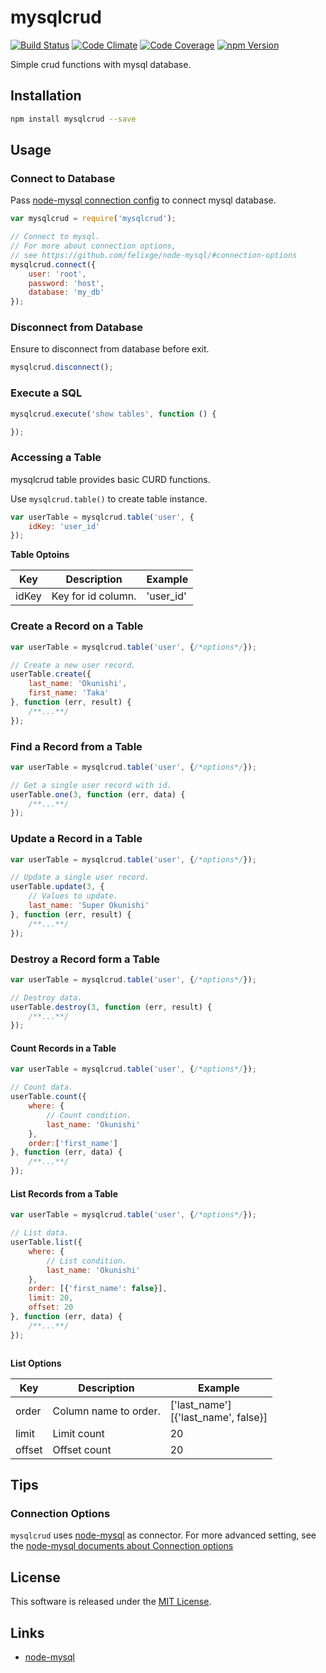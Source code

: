 mysqlcrud
==========

<!-- Badge Start -->
<a name="badges"></a>

[![Build Status][bd_travis_shield_url]][bd_travis_url]
[![Code Climate][bd_codeclimate_shield_url]][bd_codeclimate_url]
[![Code Coverage][bd_codeclimate_coverage_shield_url]][bd_codeclimate_url]
[![npm Version][bd_npm_shield_url]][bd_npm_url]

[bd_repo_url]: https://github.com/okunishinishi/node-mysqlcrud
[bd_travis_url]: http://travis-ci.org/okunishinishi/node-mysqlcrud
[bd_travis_shield_url]: http://img.shields.io/travis/okunishinishi/node-mysqlcrud.svg?style=flat
[bd_license_url]: https://github.com/okunishinishi/node-mysqlcrud/blob/master/LICENSE
[bd_codeclimate_url]: http://codeclimate.com/github/okunishinishi/node-mysqlcrud
[bd_codeclimate_shield_url]: http://img.shields.io/codeclimate/github/okunishinishi/node-mysqlcrud.svg?style=flat
[bd_codeclimate_coverage_shield_url]: http://img.shields.io/codeclimate/coverage/github/okunishinishi/node-mysqlcrud.svg?style=flat
[bd_gemnasium_url]: https://gemnasium.com/okunishinishi/node-mysqlcrud
[bd_gemnasium_shield_url]: https://gemnasium.com/okunishinishi/node-mysqlcrud.svg
[bd_npm_url]: http://www.npmjs.org/package/mysqlcrud
[bd_npm_shield_url]: http://img.shields.io/npm/v/mysqlcrud.svg?style=flat

<!-- Badge End -->


<!-- Description Start -->
<a name="description"></a>

Simple crud functions with mysql database.

<!-- Description End -->



<!-- Sections Start -->
<a name="sections"></a>

Installation
-----

```bash
npm install mysqlcrud --save
```

Usage
-----

### Connect to Database

Pass [node-mysql connection config](https://github.com/felixge/node-mysql/#connection-options) to connect mysql database.

```javascript
var mysqlcrud = require('mysqlcrud');

// Connect to mysql.
// For more about connection options,
// see https://github.com/felixge/node-mysql/#connection-options
mysqlcrud.connect({
    user: 'root',
    password: 'host',
    database: 'my_db'
});
```

### Disconnect from Database

Ensure to disconnect from database before exit.

```javascript
mysqlcrud.disconnect();
```

### Execute a SQL

```javascript
mysqlcrud.execute('show tables', function () {

});
```

### Accessing a Table

mysqlcrud table provides basic CURD functions.

Use `mysqlcrud.table()` to create table instance.

```javascript
var userTable = mysqlcrud.table('user', {
    idKey: 'user_id'
});

```

**Table Optoins**

| Key | Description | Example |
| --- | ----------- | ------- |
| idKey | Key for id column. | 'user_id' |



### Create a Record on a Table

```javascript
var userTable = mysqlcrud.table('user', {/*options*/});

// Create a new user record.
userTable.create({
    last_name: 'Okunishi',
    first_name: 'Taka'
}, function (err, result) {
    /**...**/
});

```


### Find a Record from a Table

```javascript
var userTable = mysqlcrud.table('user', {/*options*/});

// Get a single user record with id.
userTable.one(3, function (err, data) {
    /**...**/
});

```

### Update a Record in a Table

```javascript
var userTable = mysqlcrud.table('user', {/*options*/});

// Update a single user record.
userTable.update(3, {
    // Values to update.
    last_name: 'Super Okunishi'
}, function (err, result) {
    /**...**/
});
```

### Destroy a Record form a Table

```javascript
var userTable = mysqlcrud.table('user', {/*options*/});

// Destroy data.
userTable.destroy(3, function (err, result) {
    /**...**/
});
```

#### Count Records in a Table

```javascript
var userTable = mysqlcrud.table('user', {/*options*/});

// Count data.
userTable.count({
    where: {
        // Count condition.
        last_name: 'Okunishi'
    },
    order:['first_name']
}, function (err, data) {
    /**...**/
});

```


#### List Records from a Table

```javascript
var userTable = mysqlcrud.table('user', {/*options*/});

// List data.
userTable.list({
    where: {
        // List condition.
        last_name: 'Okunishi'
    },
    order: [{'first_name': false}],
    limit: 20,
    offset: 20
}, function (err, data) {
    /**...**/
});



```

**List Options**

| Key | Description | Example |
| --- | ----------- | ------- |
| order | Column name to order. | ['last_name'] <br> [{'last_name', false}] |
| limit | Limit count | 20 |
| offset | Offset count | 20 |

Tips
----

### Connection Options

`mysqlcrud` uses [node-mysql](https://github.com/felixge/node-mysql/) as connector.
For more advanced setting, see the [node-mysql documents about Connection options](https://github.com/felixge/node-mysql/#connection-options)


<!-- Sections Start -->


<!-- LICENSE Start -->
<a name="license"></a>

License
-------
This software is released under the [MIT License](https://github.com/okunishinishi/node-mysqlcrud/blob/master/LICENSE).

<!-- LICENSE End -->


<!-- Links Start -->
<a name="links"></a>

Links
------

+ [node-mysql](https://github.com/felixge/node-mysql/)

<!-- Links End -->
